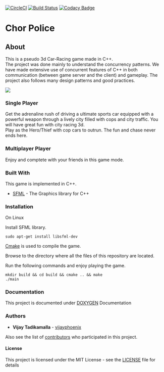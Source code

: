 [![CircleCI](https://circleci.com/gh/IITH-SBJoshi/concurrency-11/tree/master.svg?style=svg&circle-token=fc42038411754d10acd3f32cda550437496725e6)](https://circleci.com/gh/IITH-SBJoshi/concurrency-11/tree/master)
[![Build Status](https://travis-ci.com/IITH-SBJoshi/concurrency-11.svg?token=67qmZmyfex1ST6G5tpZK&branch=master)](https://travis-ci.com/IITH-SBJoshi/concurrency-11)
[![Codacy Badge](https://api.codacy.com/project/badge/Grade/95ef8ecf89714166963cbe3484e37961)](https://www.codacy.com?utm_source=github.com&amp;utm_medium=referral&amp;utm_content=vijayphoenix/Car-racing-game&amp;utm_campaign=Badge_Grade)

# Chor Police 

## About  

This is a pseudo 3d Car-Racing game made in C++. <br>
The project was done mainly to understand the concurrency patterns. We have made extensive use of concurrent features of C++ in both communication (between game server and the client) and gameplay. The project also follows many design patterns and good practices.
 
![](Gameplay.gif)

### Single Player  
Get the adrenaline rush of driving a ultimate sports car equipped with a powerful weapon through a lively city filled with cops and city traffic. You will have great fun with city racing 3d.  
Play as the Hero/Thief with cop cars to outrun. The fun and chase never ends here.  

### Multiplayer Player  
Enjoy and comptete with your friends in this game mode.  

### Built With  

This game is implemented in C++.  
* [SFML](https://www.sfml-dev.org/) - The Graphics library for C++  

### Installation

On Linux  

Install SFML library.  

```
sudo apt-get install libsfml-dev  
```
[Cmake](https://cmake.org/) is used to compile the game. 

Browse to the directory where all the files of this repository are located.  

Run the following commands and enjoy playing the game.  

```
mkdir build && cd build && cmake .. && make  
./main  
```

### Documentation  

This project is documented under  [DOXYGEN](http://www.doxygen.nl/)  Documentation  

### Authors  

* **Vijay Tadikamalla** - [vijayphoenix](https://github.com/vijayphoenix)  

Also see the list of [contributors](https://github.com/vijayphoenix/Car-racing-game/graphs/contributors) who participated in this project.  

#### License  

This project is licensed under the MIT License - see the [LICENSE](LICENSE) file for details  
